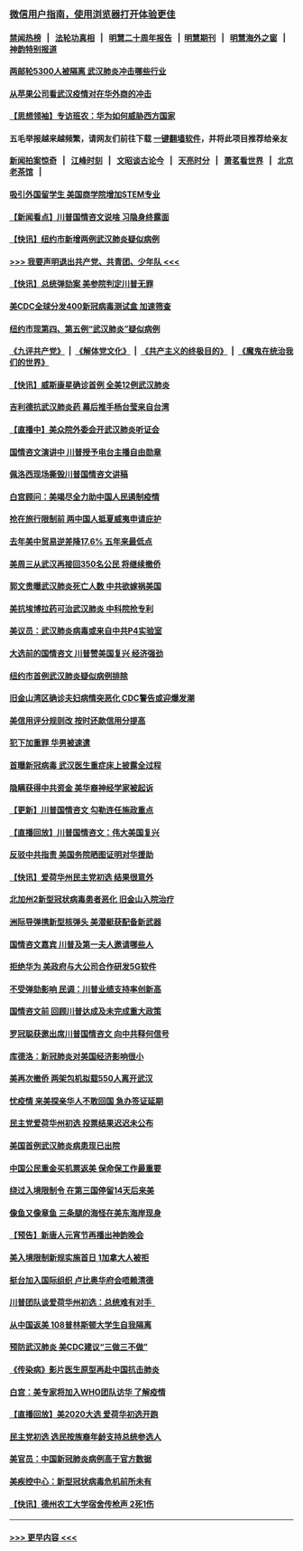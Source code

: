 ### [微信用户指南，使用浏览器打开体验更佳](https://github.com/gfw-breaker/banned-news1/blob/master/indexes/wechat-guide.md?t=0)
#### [禁闻热榜](热点新闻.md?t=0)  &nbsp;&nbsp;|&nbsp;&nbsp; [法轮功真相](https://github.com/gfw-breaker/truth/blob/master/README.md?t=0) &nbsp;&nbsp;|&nbsp;&nbsp; [明慧二十周年报告](https://github.com/gfw-breaker/mh-reports/blob/master/README.md?t=0) &nbsp;&nbsp;|&nbsp;&nbsp;[明慧期刊](https://github.com/gfw-breaker/mh-qikan) &nbsp;&nbsp;|&nbsp;&nbsp; [明慧海外之窗](https://github.com/gfw-breaker/mh-news/blob/master/README.md?t=0) &nbsp;&nbsp;|&nbsp;&nbsp; [神韵特别报道](https://github.com/gfw-breaker/mh-news/blob/master/shenyun.md?t=0)
#### [两邮轮5300人被隔离 武汉肺炎冲击哪些行业](../pages/nsc412/n11847456.md?t=02061055) 
#### [从苹果公司看武汉疫情对在华外商的冲击](../pages/nsc412/n11847586.md?t=02061055) 
#### [【思想领袖】专访班农：华为如何威胁西方国家](../pages/nsc412/n11847306.md?t=02061055) 
#### 五毛举报越来越频繁，请网友们前往下载 [一键翻墙软件](https://github.com/gfw-breaker/ssr-accounts)，并将此项目推荐给亲友
#### [新闻拍案惊奇](https://github.com/gfw-breaker/banned-news1/blob/master/pages/link4.md) &nbsp;&nbsp;|&nbsp;&nbsp; [江峰时刻](https://github.com/gfw-breaker/banned-news1/blob/master/pages/link4.md) &nbsp;&nbsp;|&nbsp;&nbsp; [文昭谈古论今](https://github.com/gfw-breaker/banned-news1/blob/master/pages/link4.md) &nbsp;&nbsp;|&nbsp;&nbsp; [天亮时分](https://github.com/gfw-breaker/banned-news1/blob/master/pages/link4.md) &nbsp;&nbsp;|&nbsp;&nbsp; [萧茗看世界](https://github.com/gfw-breaker/banned-news1/blob/master/pages/link4.md) &nbsp;&nbsp;|&nbsp;&nbsp; [北京老茶馆](https://github.com/gfw-breaker/banned-news1/blob/master/pages/link4.md) &nbsp;&nbsp;|&nbsp;&nbsp; 
#### [吸引外国留学生 美国商学院增加STEM专业](../pages/nsc412/n11847417.md?t=02061055) 
#### [【新闻看点】川普国情咨文说啥 习隐身终露面](../pages/nsc412/n11847016.md?t=02061055) 
#### [【快讯】纽约市新增两例武汉肺炎疑似病例](../pages/nsc412/n11847250.md?t=02061055) 
#### [>>> 我要声明退出共产党、共青团、少年队 <<<](https://github.com/begood0513/goodnews/blob/master/quit/letter.md) 
#### [【快讯】总统弹劾案 美参院判定川普无罪](../pages/nsc412/n11847316.md?t=02061055) 
#### [美CDC全球分发400新冠病毒测试盒 加速筛查](../pages/nsc412/n11847260.md?t=02061055) 
#### [纽约市现第四、第五例“武汉肺炎”疑似病例](../pages/nsc412/n11847332.md?t=02061055) 
#### [《九评共产党》](https://github.com/begood0513/9ping.md/blob/master/README.md) &nbsp;|&nbsp; [《解体党文化》](../../../../jtdwh.md/blob/master/README.md)  &nbsp;|&nbsp; [《共产主义的终极目的》](../../../../gczydzjmd.md/blob/master/README.md) &nbsp;|&nbsp; [《魔鬼在统治我们的世界》](../../../../mgztzwmdsj.md/blob/master/README.md) 
#### [【快讯】威斯康星确诊首例 全美12例武汉肺炎](../pages/nsc412/n11847162.md?t=02061055) 
#### [吉利德抗武汉肺炎药 幕后推手杨台莹来自台湾](../pages/nsc412/n11847064.md?t=02061055) 
#### [【直播中】美众院外委会开武汉肺炎听证会](../pages/nsc412/n11846727.md?t=02061055) 
#### [国情咨文演讲中 川普授予电台主播自由勋章](../pages/nsc412/n11846815.md?t=02061055) 
#### [佩洛西现场撕毁川普国情咨文讲稿](../pages/nsc412/n11846724.md?t=02061055) 
#### [白宫顾问：美竭尽全力助中国人民遏制疫情](../pages/nsc412/n11846756.md?t=02061055) 
#### [抢在旅行限制前 两中国人抵夏威夷申请庇护](../pages/nsc412/n11846866.md?t=02061055) 
#### [去年美中贸易逆差降17.6% 五年来最低点](../pages/nsc412/n11846755.md?t=02061055) 
#### [美周三从武汉再接回350名公民 将继续撤侨](../pages/nsc412/n11846705.md?t=02061055) 
#### [郭文贵曝武汉肺炎死亡人数 中共欲嫁祸美国](../pages/nsc412/n11846240.md?t=02061055) 
#### [美抗埃博拉药可治武汉肺炎 中科院抢专利](../pages/nsc412/n11846409.md?t=02061055) 
#### [美议员：武汉肺炎病毒或来自中共P4实验室](../pages/nsc412/n11846043.md?t=02061055) 
#### [大选前的国情咨文 川普赞美国复兴 经济强劲](../pages/nsc412/n11845526.md?t=02061055) 
#### [纽约市首例武汉肺炎疑似病例排除](../pages/nsc412/n11844989.md?t=02061055) 
#### [旧金山湾区确诊夫妇病情突恶化 CDC警告或迎爆发潮](../pages/nsc412/n11845730.md?t=02061055) 
#### [美信用评分规则改  按时还款信用分提高](../pages/nsc412/n11845488.md?t=02061055) 
#### [犯下加重罪 华男被速遣](../pages/nsc412/n11845476.md?t=02061055) 
#### [首曝新冠病毒 武汉医生重症床上披露全过程](../pages/nsc412/n11845150.md?t=02061055) 
#### [隐瞒获得中共资金 美华裔神经学家被起诉](../pages/nsc412/n11844879.md?t=02061055) 
#### [【更新】川普国情咨文 勾勒连任施政重点](../pages/nsc412/n11845223.md?t=02061055) 
#### [【直播回放】川普国情咨文：伟大美国复兴](../pages/nsc412/n11842079.md?t=02061055) 
#### [反驳中共指责 美国务院晒图证明对华援助](../pages/nsc412/n11844859.md?t=02061055) 
#### [【快讯】爱荷华州民主党初选 结果很意外](../pages/nsc412/n11844878.md?t=02061055) 
#### [北加州2新型冠状病毒患者恶化 旧金山入院治疗](../pages/nsc412/n11844842.md?t=02061055) 
#### [洲际导弹携新型核弹头 美潜艇获配备新武器](../pages/nsc412/n11844680.md?t=02061055) 
#### [国情咨文嘉宾 川普及第一夫人邀请哪些人](../pages/nsc412/n11844712.md?t=02061055) 
#### [拒绝华为 美政府与大公司合作研发5G软件](../pages/nsc412/n11844625.md?t=02061055) 
#### [不受弹劾影响 民调：川普业绩支持率创新高](../pages/nsc412/n11844622.md?t=02061055) 
#### [国情咨文前 回顾川普达成及未完成重大政策](../pages/nsc412/n11844581.md?t=02061055) 
#### [罗冠聪获邀出席川普国情咨文 向中共释何信号](../pages/nsc412/n11844355.md?t=02061055) 
#### [库德洛：新冠肺炎对美国经济影响很小](../pages/nsc412/n11844418.md?t=02061055) 
#### [美再次撤侨 两架包机拟载550人离开武汉](../pages/nsc412/n11844407.md?t=02061055) 
#### [忧疫情 来美探亲华人不敢回国 急办签证延期](../pages/nsc412/n11843344.md?t=02061055) 
#### [民主党爱荷华州初选 投票结果迟迟未公布](../pages/nsc412/n11844207.md?t=02061055) 
#### [美国首例武汉肺炎病患现已出院](../pages/nsc412/n11842740.md?t=02061055) 
#### [中国公民重金买机票返美 保命保工作最重要](../pages/nsc412/n11843282.md?t=02061055) 
#### [绕过入境限制令  在第三国停留14天后来美](../pages/nsc412/n11843341.md?t=02061055) 
#### [像鱼又像章鱼 三条腿的海怪在美东海岸现身](../pages/nsc412/n11843092.md?t=02061055) 
#### [【预告】新唐人元宵节再播出神韵晚会](../pages/nsc412/n11843192.md?t=02061055) 
#### [美入境限制新规实施首日 1加拿大人被拒](../pages/nsc412/n11843058.md?t=02061055) 
#### [挺台加入国际组织 卢比奥华府会唔赖清德](../pages/nsc412/n11843023.md?t=02061055) 
#### [川普团队谈爱荷华州初选：总统难有对手  ](../pages/nsc412/n11842867.md?t=02061055) 
#### [从中国返美 108普林斯顿大学生自我隔离](../pages/nsc412/n11842714.md?t=02061055) 
#### [预防武汉肺炎 美CDC建议“三做三不做”](../pages/nsc412/n11842700.md?t=02061055) 
#### [《传染病》影片医生原型再赴中国抗击肺炎](../pages/nsc412/n11842626.md?t=02061055) 
#### [白宫：美专家将加入WHO团队访华 了解疫情](../pages/nsc412/n11842198.md?t=02061055) 
#### [【直播回放】美2020大选 爱荷华初选开跑](../pages/nsc412/n11841820.md?t=02061055) 
#### [民主党初选 选民按族裔年龄支持总统参选人](../pages/nsc412/n11842239.md?t=02061055) 
#### [美官员：中国新冠肺炎病例高于官方数据](../pages/nsc412/n11842452.md?t=02061055) 
#### [美疾控中心：新型冠状病毒危机前所未有](../pages/nsc412/n11842406.md?t=02061055) 
#### [【快讯】德州农工大学宿舍传枪声 2死1伤](../pages/nsc412/n11842279.md?t=02061055) 

----
#### [ >>> 更早内容 <<< ](../indexes/nsc412-earlier.md)
